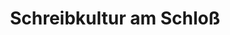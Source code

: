 ---
title: "Schreibkultur am Schloß"
url: /trochtelfingen/schreibkultur-am-schloss/
shop: Schreibwaren
---